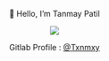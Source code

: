 <p align="center">
👋 Hello, I’m Tanmay Patil
</p>
<p align="center">
<img src="https://github-readme-stats.vercel.app/api?username=TanmayPatil105&&show_icons=true&title_color=fca311&icon_color=bb2acf&text_color=f4b41a&bg_color=14213d">
</p>

<p align="center">
Gitlab Profile : 
<a href="https://gitlab.com/Txnmxy">@Txnmxy</a>
</p>
